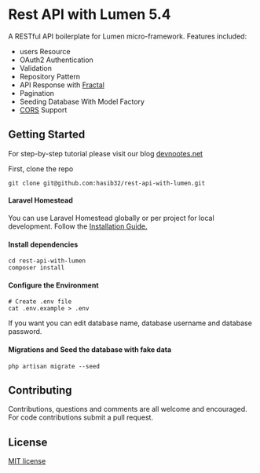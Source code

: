 # Rest API with Lumen 5.4

A RESTful API boilerplate for Lumen micro-framework. Features included:

- users Resource
- OAuth2 Authentication
- Validation
- Repository Pattern
- API Response with [Fractal](http://fractal.thephpleague.com/)
- Pagination
- Seeding Database With Model Factory
- [CORS](https://github.com/barryvdh/laravel-cors) Support

## Getting Started
For step-by-step tutorial please visit our blog [devnootes.net](https://devnotes.net/rest-api-development-with-lumen-part-one/)

First, clone the repo
```
git clone git@github.com:hasib32/rest-api-with-lumen.git
```

#### Laravel Homestead
You can use Laravel Homestead globally or per project for local development. Follow the [Installation Guide.](https://laravel.com/docs/5.4/homestead#installation-and-setup)

#### Install dependencies

```
cd rest-api-with-lumen
composer install
```
#### Configure the Environment
```
# Create .env file 
cat .env.example > .env
```
If you want you can edit database name, database username and database password.

#### Migrations and Seed the database with fake data
```
php artisan migrate --seed

```
## Contributing
Contributions, questions and comments are all welcome and encouraged. For code contributions submit a pull request.


## License

 [MIT license](http://opensource.org/licenses/MIT)
